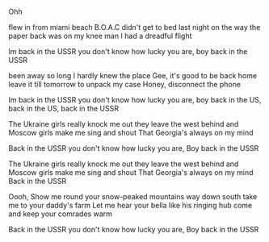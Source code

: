 Ohh

flew in from miami beach B.O.A.C
didn't get to bed last night
on the way the paper back was on my knee
man I had a dreadful flight

Im back in the USSR
you don't know how lucky you are, boy
back in the USSR

 been away so long I hardly knew the place
Gee, it's good to be back home
leave it till tomorrow to unpack my case
Honey, disconnect the phone

Im back in the USSR
you don't know how lucky you are, boy
back in the US, back in the US, back in the USSR

The Ukraine girls really knock me out
they leave the west behind
and Moscow girls make me sing and shout
That Georgia's always on my mind

Back in the USSR
you don't know how lucky you are, Boy
back in the USSR

The Ukraine girls really knock me out
they leave the west behind
and Moscow girls make me sing and shout
That Georgia's always on my mind
Back in the USSR

Oooh, Show me round your snow-peaked mountains way down south
take me to your daddy's farm
Let me hear your bella like his ringing hub
come and keep your comrades warm

Back in the USSR
you don't know how lucky you are, Boy
back in the USSR
